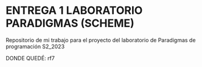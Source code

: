 # ENTREGA 1 LABORATORIO PARADIGMAS (SCHEME)

Repositorio de mi trabajo para el proyecto del laboratorio de Paradigmas de programación S2_2023

DONDE QUEDÉ: rf7
